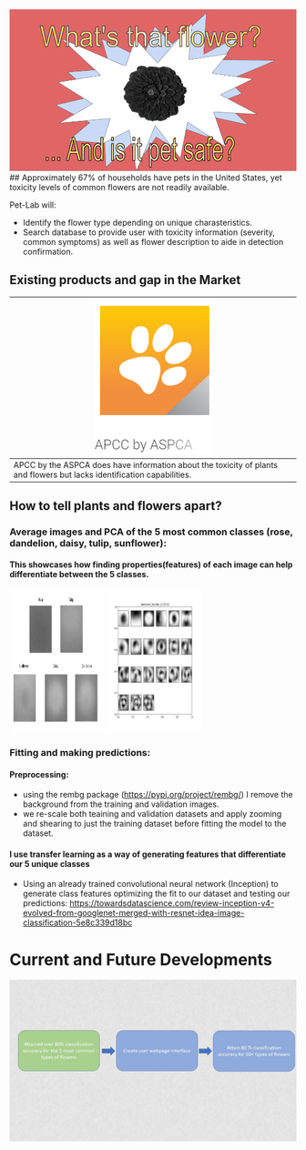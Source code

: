 <img src="Title_1.png" alt="hi" class="inline"/>
## Approximately 67% of households have pets in the United States, yet toxicity levels of common flowers are not readily available. 

Pet-Lab will:
- Identify the flower type depending on unique charasteristics.
- Search database to provide user with toxicity information (severity, common symptoms) as well as flower description to aide in detection confirmation.


## Existing products and gap in the Market

| <img src="apcc.PNG" alt="hi" class="inline"/>        |
| -------------- |
| APCC by the ASPCA does have information about the toxicity of plants and flowers but lacks identification capabilities.   |


## How to tell plants and flowers apart?



### Average images and PCA of the 5 most common classes (rose, dandelion, daisy, tulip, sunflower): 
#### This showcases how finding properties(features) of each image can help differentiate between the 5 classes.
      
 <p float="left">
  <img src="Averages.png" width="33%"  height="250"/>
  <img src="dandelion_Eigenstate-1.png" width="33%" height="250"/>
</p>


### Fitting and making predictions: 

#### Preprocessing:

- using the rembg package (https://pypi.org/project/rembg/) I remove the background from the training and validation images.
- we re-scale both teaining and validation datasets and apply zooming and shearing to just the training dataset before fitting the model to the dataset.

#### I use transfer learning as a way of generating features that differentiate our 5 unique classes

- Using an already trained convolutional neural network (Inception) to generate class features optimizing the fit to our dataset and testing our predictions:
https://towardsdatascience.com/review-inception-v4-evolved-from-googlenet-merged-with-resnet-idea-image-classification-5e8c339d18bc


# Current and Future Developments
<img src="Presentation 3.jpg" />


